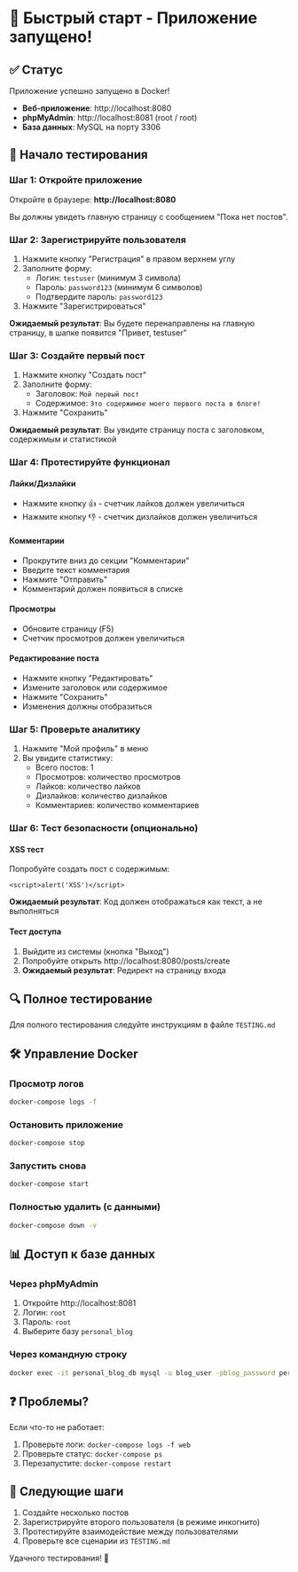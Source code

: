# 🚀 Быстрый старт - Приложение запущено!

## ✅ Статус

Приложение успешно запущено в Docker!

- **Веб-приложение**: http://localhost:8080
- **phpMyAdmin**: http://localhost:8081 (root / root)
- **База данных**: MySQL на порту 3306

## 📝 Начало тестирования

### Шаг 1: Откройте приложение

Откройте в браузере: **http://localhost:8080**

Вы должны увидеть главную страницу с сообщением "Пока нет постов".

### Шаг 2: Зарегистрируйте пользователя

1. Нажмите кнопку "Регистрация" в правом верхнем углу
2. Заполните форму:
   - Логин: `testuser` (минимум 3 символа)
   - Пароль: `password123` (минимум 6 символов)
   - Подтвердите пароль: `password123`
3. Нажмите "Зарегистрироваться"

**Ожидаемый результат**: Вы будете перенаправлены на главную страницу, в шапке появится "Привет, testuser"

### Шаг 3: Создайте первый пост

1. Нажмите кнопку "Создать пост"
2. Заполните форму:
   - Заголовок: `Мой первый пост`
   - Содержимое: `Это содержимое моего первого поста в блоге!`
3. Нажмите "Сохранить"

**Ожидаемый результат**: Вы увидите страницу поста с заголовком, содержимым и статистикой

### Шаг 4: Протестируйте функционал

#### Лайки/Дизлайки
- Нажмите кнопку 👍 - счетчик лайков должен увеличиться
- Нажмите кнопку 👎 - счетчик дизлайков должен увеличиться

#### Комментарии
- Прокрутите вниз до секции "Комментарии"
- Введите текст комментария
- Нажмите "Отправить"
- Комментарий должен появиться в списке

#### Просмотры
- Обновите страницу (F5)
- Счетчик просмотров должен увеличиться

#### Редактирование поста
- Нажмите кнопку "Редактировать"
- Измените заголовок или содержимое
- Нажмите "Сохранить"
- Изменения должны отобразиться

### Шаг 5: Проверьте аналитику

1. Нажмите "Мой профиль" в меню
2. Вы увидите статистику:
   - Всего постов: 1
   - Просмотров: количество просмотров
   - Лайков: количество лайков
   - Дизлайков: количество дизлайков
   - Комментариев: количество комментариев

### Шаг 6: Тест безопасности (опционально)

#### XSS тест
Попробуйте создать пост с содержимым:
```
<script>alert('XSS')</script>
```

**Ожидаемый результат**: Код должен отображаться как текст, а не выполняться

#### Тест доступа
1. Выйдите из системы (кнопка "Выход")
2. Попробуйте открыть http://localhost:8080/posts/create
3. **Ожидаемый результат**: Редирект на страницу входа

## 🔍 Полное тестирование

Для полного тестирования следуйте инструкциям в файле `TESTING.md`

## 🛠️ Управление Docker

### Просмотр логов
```bash
docker-compose logs -f
```

### Остановить приложение
```bash
docker-compose stop
```

### Запустить снова
```bash
docker-compose start
```

### Полностью удалить (с данными)
```bash
docker-compose down -v
```

## 📊 Доступ к базе данных

### Через phpMyAdmin
1. Откройте http://localhost:8081
2. Логин: `root`
3. Пароль: `root`
4. Выберите базу `personal_blog`

### Через командную строку
```bash
docker exec -it personal_blog_db mysql -u blog_user -pblog_password personal_blog
```

## ❓ Проблемы?

Если что-то не работает:

1. Проверьте логи: `docker-compose logs -f web`
2. Проверьте статус: `docker-compose ps`
3. Перезапустите: `docker-compose restart`

## 🎯 Следующие шаги

1. Создайте несколько постов
2. Зарегистрируйте второго пользователя (в режиме инкогнито)
3. Протестируйте взаимодействие между пользователями
4. Проверьте все сценарии из `TESTING.md`

Удачного тестирования! 🚀
